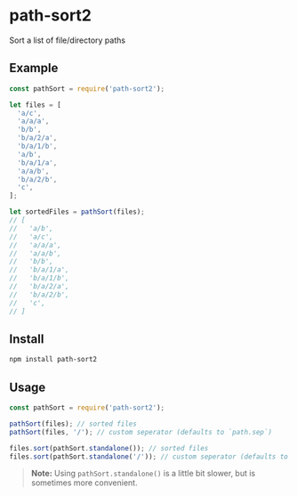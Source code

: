 # path-sort2

Sort a list of file/directory paths

## Example

```js
const pathSort = require('path-sort2');

let files = [
  'a/c',
  'a/a/a',
  'b/b',
  'b/a/2/a',
  'b/a/1/b',
  'a/b',
  'b/a/1/a',
  'a/a/b',
  'b/a/2/b',
  'c',
];

let sortedFiles = pathSort(files);
// [
//   'a/b',
//   'a/c',
//   'a/a/a',
//   'a/a/b',
//   'b/b',
//   'b/a/1/a',
//   'b/a/1/b',
//   'b/a/2/a',
//   'b/a/2/b',
//   'c',
// ]
```

## Install

```sh
npm install path-sort2
```

## Usage

```js
const pathSort = require('path-sort2');

pathSort(files); // sorted files
pathSort(files, '/'); // custom seperator (defaults to `path.sep`)

files.sort(pathSort.standalone()); // sorted files
files.sort(pathSort.standalone('/')); // custom seperator (defaults to `path.sep`)
```

> **Note:** Using `pathSort.standalone()` is a little bit slower, but is
> sometimes more convenient.
